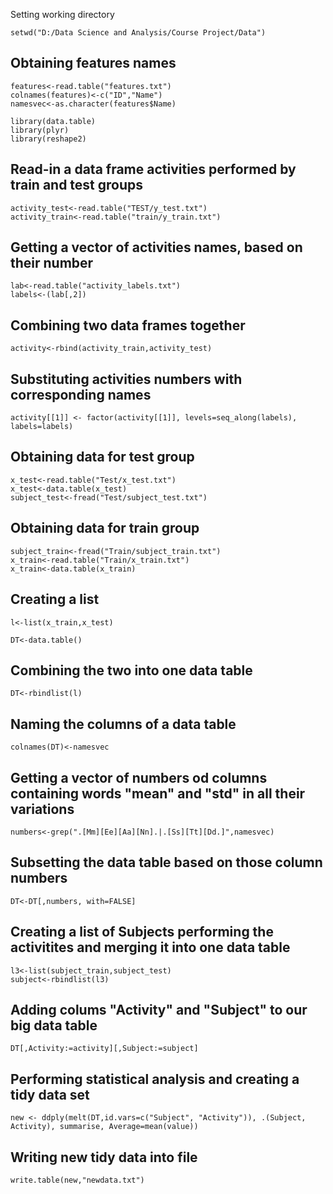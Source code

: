 Setting working directory

<pre><code>setwd("D:/Data Science and Analysis/Course Project/Data")
</code></pre>
## Obtaining features names
<pre><code>features<-read.table("features.txt")
colnames(features)<-c("ID","Name")
namesvec<-as.character(features$Name)

library(data.table)
library(plyr)
library(reshape2)
</code></pre>
## Read-in a data frame activities performed by train and test groups

<pre><code>activity_test<-read.table("TEST/y_test.txt")
activity_train<-read.table("train/y_train.txt")
</code></pre>
## Getting a vector of activities names, based on their number

<pre><code>lab<-read.table("activity_labels.txt")
labels<-(lab[,2])
</code></pre>
## Combining two data frames together

<pre><code>activity<-rbind(activity_train,activity_test)
</code></pre>
## Substituting activities numbers with corresponding names

<pre><code>activity[[1]] <- factor(activity[[1]], levels=seq_along(labels), labels=labels)
</code></pre>
## Obtaining data for test group

<pre><code>x_test<-read.table("Test/x_test.txt")
x_test<-data.table(x_test)
subject_test<-fread("Test/subject_test.txt")
</code></pre>
## Obtaining data for train group

<pre><code>subject_train<-fread("Train/subject_train.txt")
x_train<-read.table("Train/x_train.txt")
x_train<-data.table(x_train)
</code></pre>
## Creating a list

<pre><code>l<-list(x_train,x_test)

DT<-data.table()
</code></pre>
## Combining the two into one data table

<pre><code>DT<-rbindlist(l)
</code></pre>
## Naming the columns of a data table 

<pre><code>colnames(DT)<-namesvec
</code></pre>
## Getting a vector of numbers od columns containing words "mean" and "std" in all their variations

<pre><code>numbers<-grep(".[Mm][Ee][Aa][Nn].|.[Ss][Tt][Dd.]",namesvec)
</code></pre>
## Subsetting the data table based on those column numbers

<pre><code>DT<-DT[,numbers, with=FALSE]
</code></pre>
## Creating a list of Subjects performing the activitites and merging it into one data table 

<pre><code>l3<-list(subject_train,subject_test)
subject<-rbindlist(l3)
</code></pre>
## Adding colums "Activity" and "Subject" to our big data table
 
<pre><code>DT[,Activity:=activity][,Subject:=subject]
</code></pre>
## Performing statistical analysis and creating a tidy data set 

<pre><code>new <- ddply(melt(DT,id.vars=c("Subject", "Activity")), .(Subject, Activity), summarise, Average=mean(value))
</code></pre>
## Writing new tidy data into file

<pre><code>write.table(new,"newdata.txt")
</code></pre>









